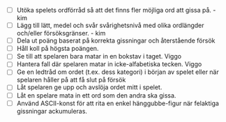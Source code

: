 - [ ] Utöka spelets ordförråd så att det finns fler möjliga ord att gissa på. - kim
- [ ] Lägg till lätt, medel och svår svårighetsnivå med olika ordlängder och/eller försöksgränser. - kim
- [ ] Dela ut poäng baserat på korrekta gissningar och återstående försök
- [ ] Håll koll på högsta poängen.
- [ ] Se till att spelaren bara matar in en bokstav i taget. Viggo
- [ ] Hantera fall där spelaren matar in icke-alfabetiska tecken. Viggo
- [ ] Ge en ledtråd om ordet (t.ex. dess kategori) i början av spelet eller när spelaren håller på att få slut på försök
- [ ] Låt spelaren ge upp och avslöja ordet mitt i spelet.
- [ ] Låt en spelare mata in ett ord som den andra ska gissa.
- [ ] Använd ASCII-konst för att rita en enkel hänggubbe-figur när felaktiga gissningar ackumuleras.
